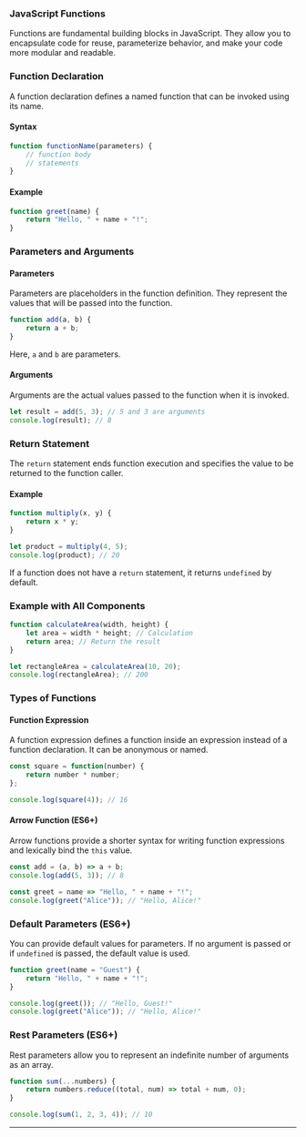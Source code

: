 ### JavaScript Functions

Functions are fundamental building blocks in JavaScript. They allow you to encapsulate code for reuse, parameterize behavior, and make your code more modular and readable.

### Function Declaration

A function declaration defines a named function that can be invoked using its name.

#### Syntax

```javascript
function functionName(parameters) {
    // function body
    // statements
}
```

#### Example

```javascript
function greet(name) {
    return "Hello, " + name + "!";
}
```

### Parameters and Arguments

#### Parameters

Parameters are placeholders in the function definition. They represent the values that will be passed into the function.

```javascript
function add(a, b) {
    return a + b;
}
```

Here, `a` and `b` are parameters.

#### Arguments

Arguments are the actual values passed to the function when it is invoked.

```javascript
let result = add(5, 3); // 5 and 3 are arguments
console.log(result); // 8
```

### Return Statement

The `return` statement ends function execution and specifies the value to be returned to the function caller.

#### Example

```javascript
function multiply(x, y) {
    return x * y;
}

let product = multiply(4, 5);
console.log(product); // 20
```

If a function does not have a `return` statement, it returns `undefined` by default.

### Example with All Components

```javascript
function calculateArea(width, height) {
    let area = width * height; // Calculation
    return area; // Return the result
}

let rectangleArea = calculateArea(10, 20);
console.log(rectangleArea); // 200
```

### Types of Functions

#### Function Expression

A function expression defines a function inside an expression instead of a function declaration. It can be anonymous or named.

```javascript
const square = function(number) {
    return number * number;
};

console.log(square(4)); // 16
```

#### Arrow Function (ES6+)

Arrow functions provide a shorter syntax for writing function expressions and lexically bind the `this` value.

```javascript
const add = (a, b) => a + b;
console.log(add(5, 3)); // 8

const greet = name => "Hello, " + name + "!";
console.log(greet("Alice")); // "Hello, Alice!"
```

### Default Parameters (ES6+)

You can provide default values for parameters. If no argument is passed or if `undefined` is passed, the default value is used.

```javascript
function greet(name = "Guest") {
    return "Hello, " + name + "!";
}

console.log(greet()); // "Hello, Guest!"
console.log(greet("Alice")); // "Hello, Alice!"
```

### Rest Parameters (ES6+)

Rest parameters allow you to represent an indefinite number of arguments as an array.

```javascript
function sum(...numbers) {
    return numbers.reduce((total, num) => total + num, 0);
}

console.log(sum(1, 2, 3, 4)); // 10
```

---
